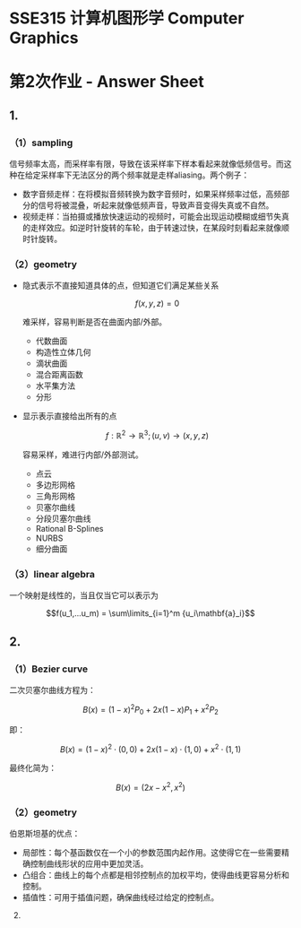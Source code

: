 # SSE315 计算机图形学 Computer Graphics

# 第2次作业 - Answer Sheet

## 1.

### （1）**sampling**

信号频率太高，而采样率有限，导致在该采样率下样本看起来就像低频信号。而这种在给定采样率下无法区分的两个频率就是走样aliasing。两个例子：

- 数字音频走样：在将模拟音频转换为数字音频时，如果采样频率过低，高频部分的信号将被混叠，听起来就像低频声音，导致声音变得失真或不自然。
- 视频走样：当拍摄或播放快速运动的视频时，可能会出现运动模糊或细节失真的走样效应。如逆时针旋转的车轮，由于转速过快，在某段时刻看起来就像顺时针旋转。

### （2）**geometry**

- 隐式表示不直接知道具体的点，但知道它们满足某些关系

  $$f(x, y, z) = 0$$

  难采样，容易判断是否在曲面内部/外部。

  - 代数曲面
  - 构造性立体几何
  - 滴状曲面
  - 混合距离函数
  - 水平集方法
  - 分形

- 显示表示直接给出所有的点

  $$f : \mathbb{R}^2 \to \mathbb{R}^3; (u,v)\to(x,y,z)$$

  容易采样，难进行内部/外部测试。

  - 点云
  - 多边形网格
  - 三角形网格
  - 贝塞尔曲线
  - 分段贝塞尔曲线
  - Rational B-Splines
  - NURBS
  - 细分曲面

### （3）**linear algebra**

一个映射是线性的，当且仅当它可以表示为 

$$f(u_1,...u_m) = \sum\limits_{i=1}^m {u_i\mathbf{a}_i}$$

## 2.

### （1）**Bezier curve**

二次贝塞尔曲线方程为：

$$B(x)=(1-x)^2P_0+2x(1-x)P_1+x^2P_2$$

即：

$$B(x)=(1-x)^2\cdot(0,0)+2x(1-x)\cdot(1,0)+x^2\cdot(1,1)$$

最终化简为：

$$B(x)=(2x-x^2,x^2)$$

### （2）**geometry**

伯恩斯坦基的优点：

- 局部性：每个基函数仅在一个小的参数范围内起作用。这使得它在一些需要精确控制曲线形状的应用中更加灵活。
- 凸组合：曲线上的每个点都是相邻控制点的加权平均，使得曲线更容易分析和控制。
- 插值性：可用于插值问题，确保曲线经过给定的控制点。

2. 
